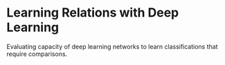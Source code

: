 # Learning Relations with Deep Learning
Evaluating capacity of deep learning networks to learn classifications that require comparisons.
